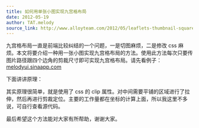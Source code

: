 ```yaml
---
title: 如何用单张小图实现九宫格布局
date: 2012-05-19
author: TAT.melody
source_link: http://www.alloyteam.com/2012/05/leaflets-thumbnail-squared-layout/
---
```


<!-- {% raw %} - for jekyll -->

九宫格布局一直是前端比较纠结的一个问题，一是切图麻烦，二是修改 css 麻烦。本文将要介绍一种用一张小图实现九宫格布局的方法。使用此方法每次只要传图片路径跟四个边角的剪裁尺寸即可实现九宫格布局。请先看例子：[melodyui.sinaapp.com](http://melodyui.sinaapp.com/)

下面讲讲原理：

其实原理很简单，就是使用了 css 的 clip 属性。对中间需要平铺的区域进行了拉伸，然后再进行剪裁定位。主要的工作量都在坐标的计算上面，所以我这里不多说，可自行查看源代码。

最后希望这个方法能对大家有所帮助，谢谢大家。

<!-- {% endraw %} - for jekyll -->